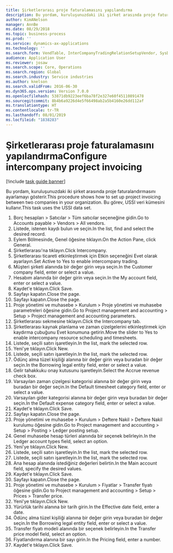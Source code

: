 ```yaml
---
title: Şirketlerarası proje faturalamasını yapılandırma
description: Bu yordam, kuruluşunuzdaki iki şirket arasında proje faturalandırmasını ayarlamayı gösterir.
author: KimANelson
manager: AnnBe
ms.date: 08/29/2018
ms.topic: business-process
ms.prod: ''
ms.service: dynamics-ax-applications
ms.technology: ''
ms.search.form: VendTable, InterCompanyTradingRelationSetupVendor, SysDataAreaSelectLookup, ProjParameters, ProjPosting, ProjTransferPrice
audience: Application User
ms.reviewer: josaw
ms.search.scope: Core, Operations
ms.search.region: Global
ms.search.industry: Service industries
ms.author: knelson
ms.search.validFrom: 2016-06-30
ms.dyn365.ops.version: Version 7.0.0
ms.openlocfilehash: 53871db9223eef6ba78f2e327e60f45110891478
ms.sourcegitcommit: 8b4b6a9226d4e5f66498ab2a5b4160e26dd112af
ms.translationtype: HT
ms.contentlocale: tr-TR
ms.lasthandoff: 08/01/2019
ms.locfileid: "1838283"
---
```

# <a name="configure-intercompany-project-invoicing"></a><span data-ttu-id="04e9b-103">Şirketlerarası proje faturalamasını yapılandırma</span><span class="sxs-lookup"><span data-stu-id="04e9b-103">Configure intercompany project invoicing</span></span>

[!include [task guide banner](../../includes/task-guide-banner.md)]

<span data-ttu-id="04e9b-104">Bu yordam, kuruluşunuzdaki iki şirket arasında proje faturalandırmasını ayarlamayı gösterir.</span><span class="sxs-lookup"><span data-stu-id="04e9b-104">This procedure shows how to set up project invoicing between two companies in your organization.</span></span> <span data-ttu-id="04e9b-105">Bu görev, USSI veri kümesini kullanır.</span><span class="sxs-lookup"><span data-stu-id="04e9b-105">This task uses the USSI data set.</span></span>

1. <span data-ttu-id="04e9b-106">Borç hesapları > Satıcılar > Tüm satıcılar seçeneğine gidin.</span><span class="sxs-lookup"><span data-stu-id="04e9b-106">Go to Accounts payable > Vendors > All vendors.</span></span>
2. <span data-ttu-id="04e9b-107">Listede, istenen kaydı bulun ve seçin.</span><span class="sxs-lookup"><span data-stu-id="04e9b-107">In the list, find and select the desired record.</span></span>
3. <span data-ttu-id="04e9b-108">Eylem Bölmesinde, Genel öğesine tıklayın.</span><span class="sxs-lookup"><span data-stu-id="04e9b-108">On the Action Pane, click General.</span></span>
4. <span data-ttu-id="04e9b-109">Şirketlerarası'na tıklayın.</span><span class="sxs-lookup"><span data-stu-id="04e9b-109">Click Intercompany.</span></span>
5. <span data-ttu-id="04e9b-110">Şirketlerarası ticareti etkinleştirmek için Etkin seçeneğini Evet olarak ayarlayın.</span><span class="sxs-lookup"><span data-stu-id="04e9b-110">Set Active to Yes to enable intercompany trading.</span></span>
6. <span data-ttu-id="04e9b-111">Müşteri şirketi alanında bir değer girin veya seçin.</span><span class="sxs-lookup"><span data-stu-id="04e9b-111">In the Customer company field, enter or select a value.</span></span>
7. <span data-ttu-id="04e9b-112">Hesabım alanında bir değer girin veya seçin.</span><span class="sxs-lookup"><span data-stu-id="04e9b-112">In the My account field, enter or select a value.</span></span>
8. <span data-ttu-id="04e9b-113">Kaydet'e tıklayın.</span><span class="sxs-lookup"><span data-stu-id="04e9b-113">Click Save.</span></span>
9. <span data-ttu-id="04e9b-114">Sayfayı kapatın.</span><span class="sxs-lookup"><span data-stu-id="04e9b-114">Close the page.</span></span>
10. <span data-ttu-id="04e9b-115">Sayfayı kapatın.</span><span class="sxs-lookup"><span data-stu-id="04e9b-115">Close the page.</span></span>
11. <span data-ttu-id="04e9b-116">Proje yönetimi ve muhasebe > Kurulum > Proje yönetimi ve muhasebe parametreleri öğesine gidin.</span><span class="sxs-lookup"><span data-stu-id="04e9b-116">Go to Project management and accounting > Setup > Project management and accounting parameters.</span></span>
12. <span data-ttu-id="04e9b-117">Şirketlerarası sekmesine tıklayın.</span><span class="sxs-lookup"><span data-stu-id="04e9b-117">Click the Intercompany tab.</span></span>
13. <span data-ttu-id="04e9b-118">Şirketlerarası kaynak planlama ve zaman çizelgelerini etkinleştirmek için kaydırma çubuğunu Evet konumuna getirin.</span><span class="sxs-lookup"><span data-stu-id="04e9b-118">Move the slider to Yes to enable intercompany resource scheduling and timesheets.</span></span>
14. <span data-ttu-id="04e9b-119">Listede, seçili satırı işaretleyin.</span><span class="sxs-lookup"><span data-stu-id="04e9b-119">In the list, mark the selected row.</span></span>
15. <span data-ttu-id="04e9b-120">Yeni'ye tıklayın.</span><span class="sxs-lookup"><span data-stu-id="04e9b-120">Click New.</span></span>
16. <span data-ttu-id="04e9b-121">Listede, seçili satırı işaretleyin.</span><span class="sxs-lookup"><span data-stu-id="04e9b-121">In the list, mark the selected row.</span></span>
17. <span data-ttu-id="04e9b-122">Ödünç alma tüzel kişiliği alanına bir değer girin veya buradan bir değer seçin.</span><span class="sxs-lookup"><span data-stu-id="04e9b-122">In the Borrowing legal entity field, enter or select a value.</span></span>
18. <span data-ttu-id="04e9b-123">Gelir tahakkuku onay kutusunu işaretleyin.</span><span class="sxs-lookup"><span data-stu-id="04e9b-123">Select the Accrue revenue check box.</span></span>
19. <span data-ttu-id="04e9b-124">Varsayılan zaman çizelgesi kategorisi alanına bir değer girin veya buradan bir değer seçin.</span><span class="sxs-lookup"><span data-stu-id="04e9b-124">In the Default timesheet category field, enter or select a value.</span></span>
20. <span data-ttu-id="04e9b-125">Varsayılan gider kategorisi alanına bir değer girin veya buradan bir değer seçin.</span><span class="sxs-lookup"><span data-stu-id="04e9b-125">In the Default expense category field, enter or select a value.</span></span>
21. <span data-ttu-id="04e9b-126">Kaydet'e tıklayın.</span><span class="sxs-lookup"><span data-stu-id="04e9b-126">Click Save.</span></span>
22. <span data-ttu-id="04e9b-127">Sayfayı kapatın.</span><span class="sxs-lookup"><span data-stu-id="04e9b-127">Close the page.</span></span>
23. <span data-ttu-id="04e9b-128">Proje yönetimi ve muhasebe > Kurulum > Deftere Nakil > Deftere Nakil kurulumu öğesine gidin.</span><span class="sxs-lookup"><span data-stu-id="04e9b-128">Go to Project management and accounting > Setup > Posting > Ledger posting setup.</span></span>
24. <span data-ttu-id="04e9b-129">Genel muhasebe hesap türleri alanında bir seçenek belirleyin.</span><span class="sxs-lookup"><span data-stu-id="04e9b-129">In the Ledger account types field, select an option.</span></span>
25. <span data-ttu-id="04e9b-130">Yeni'ye tıklayın.</span><span class="sxs-lookup"><span data-stu-id="04e9b-130">Click New.</span></span>
26. <span data-ttu-id="04e9b-131">Listede, seçili satırı işaretleyin.</span><span class="sxs-lookup"><span data-stu-id="04e9b-131">In the list, mark the selected row.</span></span>
27. <span data-ttu-id="04e9b-132">Listede, seçili satırı işaretleyin.</span><span class="sxs-lookup"><span data-stu-id="04e9b-132">In the list, mark the selected row.</span></span>
28. <span data-ttu-id="04e9b-133">Ana hesap alanında istediğiniz değerleri belirtin.</span><span class="sxs-lookup"><span data-stu-id="04e9b-133">In the Main account field, specify the desired values.</span></span>
29. <span data-ttu-id="04e9b-134">Kaydet'e tıklayın.</span><span class="sxs-lookup"><span data-stu-id="04e9b-134">Click Save.</span></span>
30. <span data-ttu-id="04e9b-135">Sayfayı kapatın.</span><span class="sxs-lookup"><span data-stu-id="04e9b-135">Close the page.</span></span>
31. <span data-ttu-id="04e9b-136">Proje yönetimi ve muhasebe > Kurulum > Fiyatlar > Transfer fiyatı öğesine gidin.</span><span class="sxs-lookup"><span data-stu-id="04e9b-136">Go to Project management and accounting > Setup > Prices > Transfer price.</span></span>
32. <span data-ttu-id="04e9b-137">Yeni'ye tıklayın.</span><span class="sxs-lookup"><span data-stu-id="04e9b-137">Click New.</span></span>
33. <span data-ttu-id="04e9b-138">Yürürlük tarihi alanına bir tarih girin.</span><span class="sxs-lookup"><span data-stu-id="04e9b-138">In the Effective date field, enter a date.</span></span>
34. <span data-ttu-id="04e9b-139">Ödünç alma tüzel kişiliği alanına bir değer girin veya buradan bir değer seçin.</span><span class="sxs-lookup"><span data-stu-id="04e9b-139">In the Borrowing legal entity field, enter or select a value.</span></span>
35. <span data-ttu-id="04e9b-140">Transfer fiyatı modeli alanında bir seçenek belirleyin.</span><span class="sxs-lookup"><span data-stu-id="04e9b-140">In the Transfer price model field, select an option.</span></span>
36. <span data-ttu-id="04e9b-141">Fiyatlandırma alanına bir sayı girin.</span><span class="sxs-lookup"><span data-stu-id="04e9b-141">In the Pricing field, enter a number.</span></span>
37. <span data-ttu-id="04e9b-142">Kaydet'e tıklayın.</span><span class="sxs-lookup"><span data-stu-id="04e9b-142">Click Save.</span></span>

